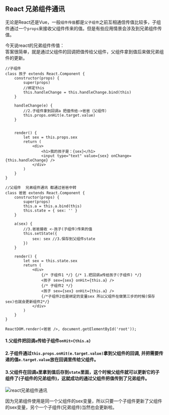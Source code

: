 ## React 兄弟组件通讯

无论是React还是Vue，一般`组件传值`都是`父子组件`之前互相通信传值比较多，子组件通过一个`props`来接收父组件传来的值。但是有些应用情景会涉及到兄弟组件传值。

今天说react的兄弟组件传值：  
答案很简单，就是通过父组件的回调把值传给父组件，父组件拿到值后来做兄弟组件的更新。

```
//子组件
class 孩子 extends React.Component {
    constructor(props) {
        super(props)
        //绑定this
        this.handleChange = this.handleChange.bind(this)
    }

    handleChange(e) {
        //2.子组件拿到回调a 把值传给->爸爸（父组件）
        this.props.onHit(e.target.value)
    }


    render() {
        let sex = this.props.sex
        return (
            <div>
                <h1>我的孩子是：{sex}</h1>
                <input type="text" value={sex} onChange={this.handleChange} />
            </div>
        )
    }
}

//父组件  兄弟组件通讯 都通过爸爸中转
class 爸爸 extends React.Component {
    constructor(props) {
        super(props)
        this.a = this.a.bind(this)
        this.state = { sex: '' }
    }

    a(sex) {
        //3.爸爸接收 <-孩子(子组件)传来的值
        this.setState({
            sex: sex //3.保存到父组件state
        })
    }

    render() {
        let sex = this.state.sex
        return (
            <div>
                {/* 子组件1 */} {/* 1.把回调a传给孩子(子组件) */}
                <孩子 sex={sex} onHit={this.a} />
                {/* 子组件2 */}
                <孩子 sex={sex} onHit={this.a} />
                {/*子组件2也是绑定的变量sex 所以父组件在做第三步的时候(保存sex)也就会更新组件2*/}
            </div>
        )
    }
}

ReactDOM.render(<爸爸 />, document.getElementById('root'));
```


#### 1.父组件把回调`a`传给子组件`onHit={this.a}`  
#### 2.子组件通过`this.props.onHit(e.target.value)`拿到父组件的回调, 并把需要传递的值`e.target.value`放在回调里传给父组件。  
#### 3.父组件在回调`a`里拿到值后存到`state`里面，这个时候父组件就可以更新它的子组件了(子组件的兄弟组件)，这就成功的通过父组件把值传到了兄弟组件。     



![react兄弟组件通讯](https://img.xuewuzhijing.top/react.jpg)

因为兄弟组件使用是同一个父组件的sex变量，所以只要一个子组件更新了父组件的sex变量，另个一个子组件(兄弟组件)当然也会更新啦。